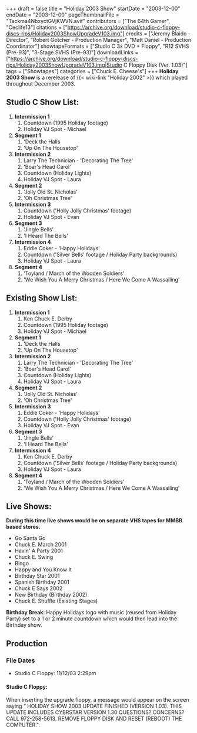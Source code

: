 +++
draft = false
title = "Holiday 2003 Show"
startDate = "2003-12-00"
endDate = "2003-12-00"
pageThumbnailFile = "Tackma4NbxyctGVjKWVN.avif"
contributors = ["The 64th Gamer", "Ceclife13"]
citations = ["https://archive.org/download/studio-c-floppy-discs-rips/Holiday2003ShowUpgradeV103.img"]
credits = ["Jeremy Blaido - Director", "Robert Gotcher - Production Manager", "Matt Daniel - Production Coordinator"]
showtapeFormats = ["Studio C 3x DVD + Floppy", "R12 SVHS (Pre-93)", "3-Stage SVHS (Pre-93)"]
downloadLinks = ["https://archive.org/download/studio-c-floppy-discs-rips/Holiday2003ShowUpgradeV103.img|Studio C Floppy Disk (Ver. 1.03)"]
tags = ["Showtapes"]
categories = ["Chuck E. Cheese's"]
+++
**Holiday 2003 Show** is a rerelease of {{< wiki-link "Holiday 2002" >}} which played throughout December 2003.

## Studio C Show List:

1.  **Intermission 1**
    1.  Countdown (1995 Holiday footage)
    2.  Holiday VJ Spot - Michael
2.  **Segment 1**
    1.  'Deck the Halls
    2.  'Up On The Housetop'
3.  **Intermission 2**
    1.  Larry The Technician - 'Decorating The Tree'
    2.  'Boar's Head Carol'
    3.  Countdown (Holiday Lights)
    4.  Holiday VJ Spot - Laura
4.  **Segment 2**
    1.  'Jolly Old St. Nicholas'
    2.  'Oh Christmas Tree'
5.  **Intermission 3**
    1.  Countdown ('Holly Jolly Christmas' footage)
    2.  Holiday VJ Spot - Evan
6.  **Segment 3**
    1.  'Jingle Bells'
    2.  'I Heard The Bells'
7.  **Intermission 4**
    1.  Eddie Coker - 'Happy Holidays'
    2.  Countdown ('Silver Bells' footage / Holiday Party backgrounds)
    3.  Holiday VJ Spot - Laura
8.  **Segment 4**
    1.  'Toyland / March of the Wooden Soldiers'
    2.  'We Wish You A Merry Christmas / Here We Come A Wassailing'

## Existing Show List:

1.  **Intermission 1**
    1.  Ken Chuck E. Derby
    2.  Countdown (1995 Holiday footage)
    3.  Holiday VJ Spot - Michael
2.  **Segment 1**
    1.  'Deck the Halls
    2.  'Up On The Housetop'
3.  **Intermission 2**
    1.  Larry The Technician - 'Decorating The Tree'
    2.  'Boar's Head Carol'
    3.  Countdown (Holiday Lights)
    4.  Holiday VJ Spot - Laura
4.  **Segment 2**
    1.  'Jolly Old St. Nicholas'
    2.  'Oh Christmas Tree'
5.  **Intermission 3**
    1.  Eddie Coker - 'Happy Holidays'
    2.  Countdown ('Holly Jolly Christmas' footage)
    3.  Holiday VJ Spot - Evan
6.  **Segment 3**
    1.  'Jingle Bells'
    2.  'I Heard The Bells'
7.  **Intermission 4**
    1.  Ken Chuck E. Derby
    2.  Countdown ('Silver Bells' footage / Holiday Party backgrounds)
    3.  Holiday VJ Spot - Laura
8.  **Segment 4**
    1.  'Toyland / March of the Wooden Soldiers'
    2.  'We Wish You A Merry Christmas / Here We Come A Wassailing'

## Live Shows:

**During this time live shows would be on separate VHS tapes for MMBB based stores.**

- Go Santa Go
- Chuck E. March 2001
- Havin' A Party 2001
- Chuck E. Swing
- Bingo
- Happy and You Know It
- Birthday Star 2001
- Spanish Birthday 2001
- Chuck E Says 2002
- New Birthday (Birthday 2002)
- Chuck E. Shuffle (Existing Stages)

**Birthday Break**: Happy Holidays logo with music (reused from Holiday Party) set to a 1 or 2 minute countdown which would then lead into the Birthday show.

## Production

### File Dates

- Studio C Floppy: 11/12/03 2:29pm

#### Studio C Floppy:

When inserting the upgrade floppy, a message would appear on the screen saying
“ HOLIDAY SHOW 2003 UPDATE FINISHED (VERSION 1.03).
 THIS UPDATE INCLUDES CYBRSTAR VERSION 1.30
 QUESTIONS? CONCERNS? CALL 972-258-5613.
 REMOVE FLOPPY DISK AND RESET (REBOOT) THE COMPUTER.".
